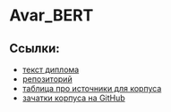 # Avar_BERT

## Ссылки:
- [текст диплома](https://www.overleaf.com/7614869591whwkhfnqjqdp#ea529c)
- [репозиторий](https://github.com/volina092/Avar_BERT) 
- [таблица про источники для корпуса](https://docs.google.com/spreadsheets/d/1n8T4x_l36tLuLJA1Tr1kKD5UJxnQxgFMUoohNAzN1pU/edit?usp=sharing)
- [зачатки корпуса на GitHub](https://github.com/volina092/Avar_BERT/tree/corpora)

